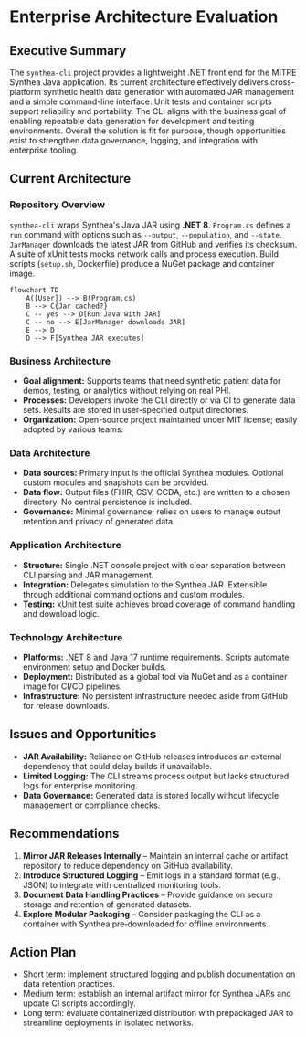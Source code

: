 # Enterprise Architecture Evaluation

## Executive Summary
The `synthea-cli` project provides a lightweight .NET front end for the MITRE Synthea Java application. Its current architecture effectively delivers cross-platform synthetic health data generation with automated JAR management and a simple command-line interface. Unit tests and container scripts support reliability and portability. The CLI aligns with the business goal of enabling repeatable data generation for development and testing environments. Overall the solution is fit for purpose, though opportunities exist to strengthen data governance, logging, and integration with enterprise tooling.

## Current Architecture
### Repository Overview
`synthea-cli` wraps Synthea's Java JAR using **.NET 8**. `Program.cs` defines a `run` command with options such as `--output`, `--population`, and `--state`. `JarManager` downloads the latest JAR from GitHub and verifies its checksum. A suite of xUnit tests mocks network calls and process execution. Build scripts (`setup.sh`, Dockerfile) produce a NuGet package and container image.

```mermaid
flowchart TD
    A([User]) --> B(Program.cs)
    B --> C{Jar cached?}
    C -- yes --> D[Run Java with JAR]
    C -- no --> E[JarManager downloads JAR]
    E --> D
    D --> F[Synthea JAR executes]
```

### Business Architecture
- **Goal alignment:** Supports teams that need synthetic patient data for demos, testing, or analytics without relying on real PHI.
- **Processes:** Developers invoke the CLI directly or via CI to generate data sets. Results are stored in user-specified output directories.
- **Organization:** Open-source project maintained under MIT license; easily adopted by various teams.

### Data Architecture
- **Data sources:** Primary input is the official Synthea modules. Optional custom modules and snapshots can be provided.
- **Data flow:** Output files (FHIR, CSV, CCDA, etc.) are written to a chosen directory. No central persistence is included.
- **Governance:** Minimal governance; relies on users to manage output retention and privacy of generated data.

### Application Architecture
- **Structure:** Single .NET console project with clear separation between CLI parsing and JAR management.
- **Integration:** Delegates simulation to the Synthea JAR. Extensible through additional command options and custom modules.
- **Testing:** xUnit test suite achieves broad coverage of command handling and download logic.

### Technology Architecture
- **Platforms:** .NET 8 and Java 17 runtime requirements. Scripts automate environment setup and Docker builds.
- **Deployment:** Distributed as a global tool via NuGet and as a container image for CI/CD pipelines.
- **Infrastructure:** No persistent infrastructure needed aside from GitHub for release downloads.

## Issues and Opportunities
- **JAR Availability:** Reliance on GitHub releases introduces an external dependency that could delay builds if unavailable.
- **Limited Logging:** The CLI streams process output but lacks structured logs for enterprise monitoring.
- **Data Governance:** Generated data is stored locally without lifecycle management or compliance checks.

## Recommendations
1. **Mirror JAR Releases Internally** – Maintain an internal cache or artifact repository to reduce dependency on GitHub availability.
2. **Introduce Structured Logging** – Emit logs in a standard format (e.g., JSON) to integrate with centralized monitoring tools.
3. **Document Data Handling Practices** – Provide guidance on secure storage and retention of generated datasets.
4. **Explore Modular Packaging** – Consider packaging the CLI as a container with Synthea pre‑downloaded for offline environments.

## Action Plan
- Short term: implement structured logging and publish documentation on data retention practices.
- Medium term: establish an internal artifact mirror for Synthea JARs and update CI scripts accordingly.
- Long term: evaluate containerized distribution with prepackaged JAR to streamline deployments in isolated networks.
